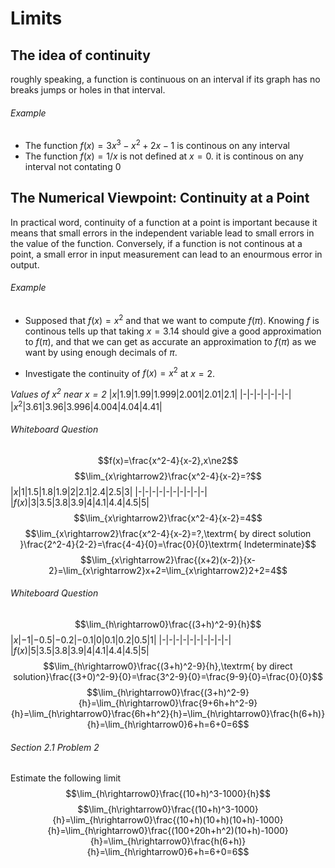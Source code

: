 # Limits

## The idea of continuity
roughly speaking, a function is continuous on an interval if its graph has no breaks jumps or holes in that interval.
###### Example
- The function $f(x)=3x^3-x^2+2x-1$ is continous on any interval
- The function $f(x)=1/x$ is not defined at $x=0$. it is continous on any interval not contating 0
## The Numerical Viewpoint: Continuity at a Point
In practical word, continuity of a function at a point is important because it means that small errors in the independent variable lead to small errors in the value of the function. Conversely, if a function is not continous at a point, a small error in input measurement can lead to an enourmous error in output.
###### Example
- Supposed that $f(x)=x^2$ and that we want to compute $f(\pi)$. Knowing $f$ is continous tells up that taking $x=3.14$ should give a good approximation to $f(\pi)$, and that we can get as accurate an approximation to $f(\pi)$ as we want by using enough decimals of $\pi$.

- Investigate the continuity of $f(x)=x^2$ at $x=2$.

_Values of $x^2$ near $x=2$_
|$x$|$1.9$|$1.99$|$1.999$|$2.001$|$2.01$|$2.1$|
|-|-|-|-|-|-|-|
|$x^2$|$3.61$|$3.96$|$3.996$|$4.004$|$4.04$|$4.41$|

###### Whiteboard Question
$$f(x)=\frac{x^2-4}{x-2},x\ne2$$
$$\lim_{x\rightarrow2}\frac{x^2-4}{x-2}=?$$
|$x$|$1$|$1.5$|$1.8$|$1.9$|$2$|$2.1$|$2.4$|$2.5$|$3$|
|-|-|-|-|-|-|-|-|-|-|
|$f(x)$|$3$|$3.5$|$3.8$|$3.9$|$4$|$4.1$|$4.4$|$4.5$|$5$|
$$\lim_{x\rightarrow2}\frac{x^2-4}{x-2}=4$$
$$\lim_{x\rightarrow2}\frac{x^2-4}{x-2}=?,\textrm{ by direct solution }\frac{2^2-4}{2-2}=\frac{4-4}{0}=\frac{0}{0}\textrm{ Indeterminate}$$
$$\lim_{x\rightarrow2}\frac{(x+2)(x-2)}{x-2}=\lim_{x\rightarrow2}x+2=\lim_{x\rightarrow2}2+2=4$$

###### Whiteboard Question
$$\lim_{h\rightarrow0}\frac{(3+h)^2-9}{h}$$
|$x$|$-1$|$-0.5$|$-0.2$|$-0.1$|$0$|$0.1$|$0.2$|$0.5$|$1$|
|-|-|-|-|-|-|-|-|-|-|
|$f(x)$|$5$|$3.5$|$3.8$|$3.9$|$4$|$4.1$|$4.4$|$4.5$|$5$|
$$\lim_{h\rightarrow0}\frac{(3+h)^2-9}{h},\textrm{ by direct solution}\frac{(3+0)^2-9}{0}=\frac{3^2-9}{0}=\frac{9-9}{0}=\frac{0}{0}$$
$$\lim_{h\rightarrow0}\frac{(3+h)^2-9}{h}=\lim_{h\rightarrow0}\frac{9+6h+h^2-9}{h}=\lim_{h\rightarrow0}\frac{6h+h^2}{h}=\lim_{h\rightarrow0}\frac{h(6+h)}{h}=\lim_{h\rightarrow0}6+h=6+0=6$$
###### Section 2.1 Problem 2
Estimate the following limit
$$\lim_{h\rightarrow0}\frac{(10+h)^3-1000}{h}$$
$$\lim_{h\rightarrow0}\frac{(10+h)^3-1000}{h}=\lim_{h\rightarrow0}\frac{(10+h)(10+h)(10+h)-1000}{h}=\lim_{h\rightarrow0}\frac{(100+20h+h^2)(10+h)-1000}{h}=\lim_{h\rightarrow0}\frac{h(6+h)}{h}=\lim_{h\rightarrow0}6+h=6+0=6$$